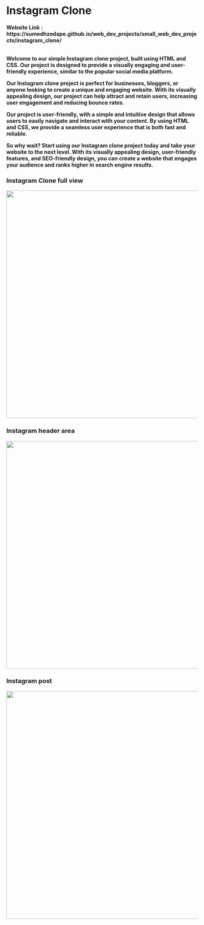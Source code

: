 <h1>Instagram Clone</h1>
<strong>Website Link : https://sumedhzodape.github.io/web_dev_projects/small_web_dev_projects/instagram_clone/<strong>
<br>
<br>

<p>Welcome to our simple Instagram clone project, built using HTML and CSS. Our project is designed to provide a visually engaging and user-friendly experience, similar to the popular social media platform.</p>

<p>Our Instagram clone project is perfect for businesses, bloggers, or anyone looking to create a unique and engaging website. With its visually appealing design, our project can help attract and retain users, increasing user engagement and reducing bounce rates.</p>

<p>Our project is user-friendly, with a simple and intuitive design that allows users to easily navigate and interact with your content. By using HTML and CSS, we provide a seamless user experience that is both fast and reliable.</p>

<p>So why wait? Start using our Instagram clone project today and take your website to the next level. With its visually appealing design, user-friendly features, and SEO-friendly design, you can create a website that engages your audience and ranks higher in search engine results.</p>


<h3>Instagram Clone full view</h3>
<img src="https://sumedhzodape.github.io/web_dev_projects/small_web_dev_projects/instagram_clone//project-images/insta.png" width="600px" height="auto" />

<h3>Instagram header area</h3>
<img src="https://sumedhzodape.github.io/web_dev_projects/small_web_dev_projects/instagram_clone//project-images/insta1.png" width="600px" height="auto" />

<h3>Instagram post</h3>
<img src="https://sumedhzodape.github.io/web_dev_projects/small_web_dev_projects/instagram_clone//project-images/insta2.png" width="600px" height="auto" />
